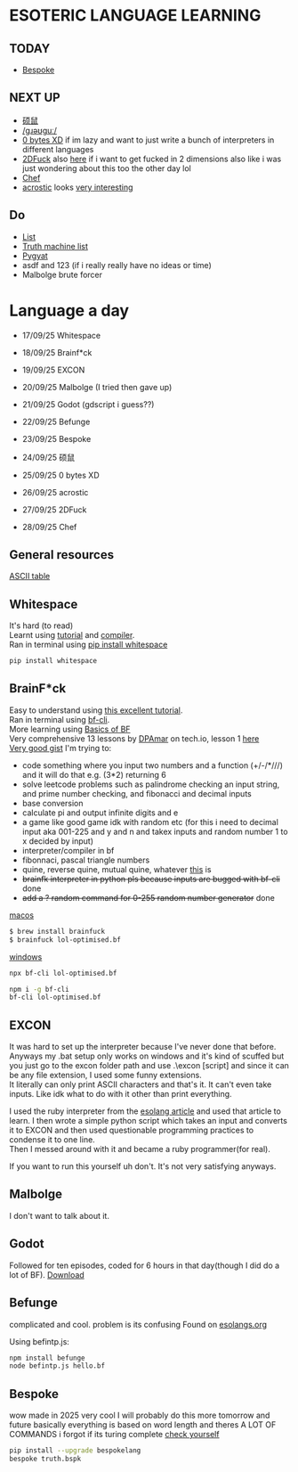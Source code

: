 # ESOTERIC LANGUAGE LEARNING

## TODAY
- [Bespoke](https://esolangs.org/wiki/Bespoke)

## NEXT UP
- [硕鼠](https://esolangs.org/wiki/%E7%A1%95%E9%BC%A0)
- [/gɹəʊguː/](https://esolangs.org/wiki//g%C9%B9%C9%99%CA%8Agu%CB%90/)
- [0 bytes XD](https://esolangs.org/wiki/0_bytes_XD) if im lazy and want to just write a bunch of interpreters in different languages
- [2DFuck](https://esolangs.org/wiki/2DFuck) also [here](https://gitlab.com/TheWastl/2DFuck) if i want to get fucked in 2 dimensions also like i was just wondering about this too the other day lol
- [Chef](https://esolangs.org/wiki/Chef)
- [acrostic](https://esolangs.org/wiki/Acrostic) looks [very interesting](https://github.com/Mercerenies/acrostic-lang)

## Do
- [List](https://esolangs.org/wiki/Esoteric_programming_language)
- [Truth machine list](https://esolangs.org/wiki/Truth-machine#-C++)  
- [Pygyat](https://github.com/shamith09/pygyat)  
- asdf and 123 (if i really really have no ideas or time)
- Malbolge brute forcer  

# Language a day
- 17/09/25 Whitespace
- 18/09/25 Brainf*ck
- 19/09/25 EXCON
- 20/09/25 Malbolge (I tried then gave up)
- 21/09/25 Godot (gdscript i guess??)
- 22/09/25 Befunge
- 23/09/25 Bespoke

- 24/09/25 硕鼠
- 25/09/25 0 bytes XD
- 26/09/25 acrostic
- 27/09/25 2DFuck
- 28/09/25 Chef

## General resources
[ASCII table](https://www.ascii-code.com/)
    
## Whitespace 
It's hard (to read)   
Learnt using [tutorial](https://hackage.haskell.org/package/whitespace-0.4/src/docs/tutorial.html) and [compiler](https://naokikp.github.io/wsi/whitespace.html).  
Ran in terminal using [pip install whitespace](https://pypi.org/project/whitespace/)  
```bash
pip install whitespace
```

## BrainF*ck 
Easy to understand using [this excellent tutorial](https://saketupadhyay.medium.com/how-to-code-in-brainf-ck-without-losing-your-mind-6a8fd67b36b4).  
Ran in terminal using [bf-cli](https://github.com/aapzu/bf-cli).  
More learning using [Basics of BF](https://gist.github.com/roachhd/dce54bec8ba55fb17d3a)  
Very comprehensive 13 lessons by [DPAmar](https://tech.io/users/1962352/DPAmar) on tech.io, lesson 1 [here](https://tech.io/playgrounds/50426/getting-started-with-brainfuck/welcome)  
[Very good gist](https://gist.github.com/roachhd/dce54bec8ba55fb17d3a)
I'm trying to:  
- code something where you input two numbers and a function (+/-/*///) and it will do that e.g. (3\*2) returning 6
- solve leetcode problems such as palindrome checking an input string, and prime number checking, and fibonacci and decimal inputs
- base conversion
- calculate pi and output infinite digits and e 
- a game like good game idk with random etc (for this i need to decimal input aka 001-225 and y and n and takex inputs and random number 1 to x decided by input)
- interpreter/compiler in bf
- fibonnaci, pascal triangle numbers
- quine, reverse quine, mutual quine, whatever [this](https://codegolf.stackexchange.com/questions/63669/three-mutual-quines?rq=1) is 
- ~~brainfk interpreter in python pls because inputs are bugged with bf-cli~~ done
- ~~add a ? random command for 0-255 random number generator~~ done

[macos](https://formulae.brew.sh/formula/brainfuck)
```bash
$ brew install brainfuck
$ brainfuck lol-optimised.bf
```

[windows](https://github.com/aapzu/bf-cli)
```bash
npx bf-cli lol-optimised.bf

npm i -g bf-cli
bf-cli lol-optimised.bf
```

## EXCON
It was hard to set up the interpreter because I've never done that before. Anyways my .bat setup only works on windows and it's kind of scuffed but you just go to the excon folder path and use .\excon [script] and since it can be any file extension, I used some funny extensions.  
It literally can only print ASCII characters and that's it. It can't even take inputs. Like idk what to do with it other than print everything.  

I used the ruby interpreter from the [esolang article](https://esolangs.org/wiki/EXCON#Interpreter) and used that article to learn.
I then wrote a simple python script which takes an input and converts it to EXCON and then used questionable programming practices to condense it to one line.  
Then I messed around with it and became a ruby programmer(for real).

If you want to run this yourself uh don't. It's not very satisfying anyways.

## Malbolge
I don't want to talk about it.

## Godot
Followed for ten episodes, coded for 6 hours in that day(though I did do a lot of BF).
[Download](https://godotengine.org/download/)

## Befunge
complicated and cool. problem is its confusing
Found on [esolangs.org](https://esolangs.org/wiki/Befunge)

Using befintp.js:
```bash
npm install befunge
node befintp.js hello.bf
```

## Bespoke
wow made in 2025
very cool I will probably do this more tomorrow and future
basically everything is based on word length and theres A LOT OF COMMANDS
i forgot if its turing complete [check yourself](https://github.com/WinslowJosiah/bespokelang)

```bash
pip install --upgrade bespokelang
bespoke truth.bspk
```